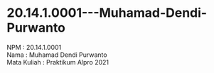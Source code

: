 # 20.14.1.0001---Muhamad-Dendi-Purwanto

NPM 		: 20.14.1.0001 <br>
Nama		: Muhamad Dendi Purwanto<br>
Mata Kuliah	: Praktikum Alpro 2021<br>
